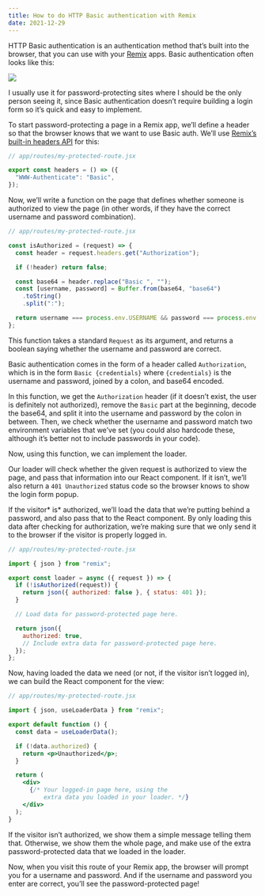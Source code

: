 ```yaml
---
title: How to do HTTP Basic authentication with Remix
date: 2021-12-29
---
```


HTTP Basic authentication is an authentication method that’s built into the browser, that you can use with your [Remix](https://remix.run) apps. Basic authentication often looks like this:

![](/markdown-posts/remix-basic-auth.png)

I usually use it for password-protecting sites where I should be the only person seeing it, since Basic authentication doesn’t require building a login form so it’s quick and easy to implement.

To start password-protecting a page in a Remix app, we’ll define a header so that the browser knows that we want to use Basic auth. We’ll use [Remix’s built-in headers API](https://remix.run/docs/en/v1/api/conventions#headers) for this:

```javascript
// app/routes/my-protected-route.jsx

export const headers = () => ({
  "WWW-Authenticate": "Basic",
});
```

Now, we’ll write a function on the page that defines whether someone is authorized to view the page (in other words, if they have the correct username and password combination).

```javascript
// app/routes/my-protected-route.jsx

const isAuthorized = (request) => {
  const header = request.headers.get("Authorization");

  if (!header) return false;

  const base64 = header.replace("Basic ", "");
  const [username, password] = Buffer.from(base64, "base64")
    .toString()
    .split(":");

  return username === process.env.USERNAME && password === process.env.PASSWORD;
};
```

This function takes a standard `Request` as its argument, and returns a boolean saying whether the username and password are correct.

Basic authentication comes in the form of a header called `Authorization`, which is in the form `Basic {credentials}` where `{credentials}` is the username and password, joined by a colon, and base64 encoded.

In this function, we get the `Authorization` header (if it doesn’t exist, the user is definitely not authorized), remove the `Basic` part at the beginning, decode the base64, and split it into the username and password by the colon in between. Then, we check whether the username and password match two environment variables that we’ve set (you could also hardcode these, although it’s better not to include passwords in your code).

Now, using this function, we can implement the loader.

Our loader will check whether the given request is authorized to view the page, and pass that information into our React component. If it isn’t, we’ll also return a `401 Unauthorized` status code so the browser knows to show the login form popup.

If the visitor* is* authorized, we’ll load the data that we’re putting behind a password, and also pass that to the React component. By only loading this data after checking for authorization, we’re making sure that we only send it to the browser if the visitor is properly logged in.

```javascript
// app/routes/my-protected-route.jsx

import { json } from "remix";

export const loader = async ({ request }) => {
  if (!isAuthorized(request)) {
    return json({ authorized: false }, { status: 401 });
  }

  // Load data for password-protected page here.

  return json({
    authorized: true,
    // Include extra data for password-protected page here.
  });
};
```

Now, having loaded the data we need (or not, if the visitor isn’t logged in), we can build the React component for the view:

```jsx
// app/routes/my-protected-route.jsx

import { json, useLoaderData } from "remix";

export default function () {
  const data = useLoaderData();

  if (!data.authorized) {
    return <p>Unauthorized</p>;
  }

  return (
    <div>
      {/* Your logged-in page here, using the
          extra data you loaded in your loader. */}
    </div>
  );
}
```

If the visitor isn’t authorized, we show them a simple message telling them that. Otherwise, we show them the whole page, and make use of the extra password-protected data that we loaded in the loader.

Now, when you visit this route of your Remix app, the browser will prompt you for a username and password. And if the username and password you enter are correct, you’ll see the password-protected page!
